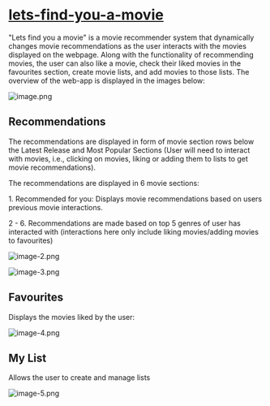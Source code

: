 # [lets-find-you-a-movie](https://lets-find-you-a-movie.vercel.app)

"Lets find you a movie" is a movie recommender system that dynamically changes movie recommendations as the user interacts with the movies displayed on the webpage. Along with the functionality of recommending movies, the user can also like a movie, check their liked movies in the favourites section, create movie lists, and add movies to those lists. The overview of the web-app is displayed in the images below:

![image.png](attachment:image.png)

## Recommendations

The recommendations are displayed in form of movie section rows below the Latest Release and Most Popular Sections (User will need to interact with movies, i.e., clicking on movies, liking or adding them to lists to get movie recommendations).

The recommendations are displayed in 6 movie sections:

1\. Recommended for you: Displays movie recommendations based on users previous movie interactions.

2 - 6. Recommendations are made based on top 5 genres of user has interacted with (interactions here only include liking movies/adding movies to favourites)

![image-2.png](attachment:image-2.png)

![image-3.png](attachment:image-3.png)

## Favourites

Displays the movies liked by the user:

![image-4.png](attachment:image-4.png)

## My List

Allows the user to create and manage lists

![image-5.png](attachment:image-5.png)
